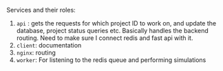 Services and their roles:

1. `api` : gets the requests for which project ID to work on, and update the database, project status queries etc. Basically handles the backend routing.
   Need to make sure I connect redis and fast api with it.
2. `client`: documentation 
3. `nginx`: routing 
4. `worker`: For listening to the redis queue and performing simulations

